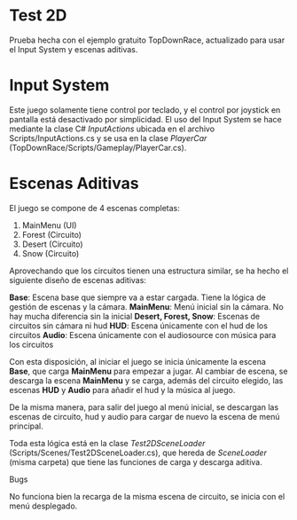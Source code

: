 # Test 2D
Prueba hecha con el ejemplo gratuito TopDownRace, actualizado para usar el Input System y escenas aditivas.

# Input System

Este juego solamente tiene control por teclado, y el control por joystick en pantalla está desactivado por simplicidad. El uso del Input System se hace mediante la clase C# $InputActions$ ubicada en el archivo Scripts/InputActions.cs y se usa en la clase $PlayerCar$ (TopDownRace/Scripts/Gameplay/PlayerCar.cs).

# Escenas Aditivas

El juego se compone de 4 escenas completas:
1. MainMenu (UI)
2. Forest (Circuito)
3. Desert (Circuito)
4. Snow (Circuito)

Aprovechando que los circuitos tienen una estructura similar, se ha hecho el siguiente diseño de escenas aditivas:

**Base**: Escena base que siempre va a estar cargada. Tiene la lógica de gestión de escenas y la cámara.
**MainMenu**: Menú inicial sin la cámara. No hay mucha diferencia sin la inicial
**Desert, Forest, Snow**: Escenas de circuitos sin cámara ni hud
**HUD**: Escena únicamente con el hud de los circuitos
**Audio**: Escena únicamente con el audiosource con música para los circuitos

Con esta disposición, al iniciar el juego se inicia únicamente la escena **Base**, que carga **MainMenu** para empezar a jugar. Al cambiar de escena, se descarga la escena **MainMenu** y se carga, además del circuito elegido, las escenas **HUD** y **Audio** para añadir el hud y la música al juego.

De la misma manera, para salir del juego al menú inicial, se descargan las escenas de circuito, hud y audio para cargar de nuevo la escena de menú principal.

Toda esta lógica está en la clase *Test2DSceneLoader* (Scripts/Scenes/Test2DSceneLoader.cs), que hereda de *SceneLoader* (misma carpeta) que tiene las funciones de carga y descarga aditiva.

Bugs

No funciona bien la recarga de la misma escena de circuito, se inicia con el menú desplegado.